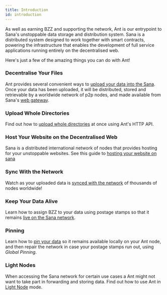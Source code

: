 ```yaml
---
title: Introduction
id: introduction
---
```


As well as earning BZZ and supporting the network, Ant is our
entrypoint to Sana's unstoppable data storage and distribution
system. Sana is a distributed system designed to work together with
smart contracts, powering the infrastructure that enables the development of full
service applications running entirely on the decentralised web.

Here's just a few of the amazing things you can do with Ant!

### Decentralise Your Files

Ant provides several convenient ways to [upload your data into the Sana](/docs/access-the-sana/upload-and-download). Once your data has been uploaded, it will be distributed, stored and retrievable by a worldwide network of p2p nodes, and made available from Sana's [web gateway](https://gateway.ethswarm.org).

### Upload Whole Directories

Find out how to [upload whole directories](/docs/access-the-sana/upload-a-directory) at once using Ant's HTTP API.

### Host Your Website on the Decentralised Web

Sana is a distributed international network of nodes that provides hosting for your unstoppable websites. See this guide to [hosting your website on sana](/docs/access-the-sana/host-your-website)

### Sync With the Network

Watch as your uploaded data is [synced with the network](/docs/access-the-sana/syncing) of thousands of nodes worldwide!

### Keep Your Data Alive

Learn how to assign BZZ to your data using postage stamps so that it remains [live on the Sana network](/docs/access-the-sana/keep-your-data-alive).

### Pinning

Learn how to [pin your data](/docs/access-the-sana/pinning) so it remains available locally on your Ant node, and then repair the network in case your postage stamps run out, using *Global Pinning*.

### Light Nodes

When accessing the Sana network for certain use cases a Ant might not want to take part in forwarding and storing data. Find out how to use Ant in [Light Node](/docs/access-the-sana/light-nodes) mode.
